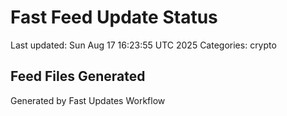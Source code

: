 # Fast Feed Update Status
Last updated: Sun Aug 17 16:23:55 UTC 2025
Categories: crypto

## Feed Files Generated

Generated by Fast Updates Workflow
